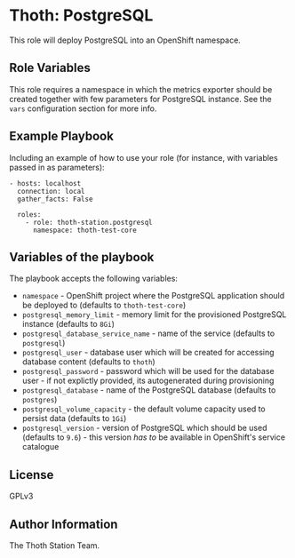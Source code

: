 Thoth: PostgreSQL
=================

This role will deploy PostgreSQL into an OpenShift namespace.

Role Variables
--------------

This role requires a namespace in which the metrics exporter should be created together with few parameters for PostgreSQL instance. See the ``vars`` configuration section for more info.


Example Playbook
----------------

Including an example of how to use your role (for instance, with variables passed in as parameters):

    - hosts: localhost
      connection: local
      gather_facts: False

      roles:
        - role: thoth-station.postgresql
          namespace: thoth-test-core

Variables of the playbook
-------------------------

The playbook accepts the following variables:


* `namespace` - OpenShift project where the PostgreSQL application should be deployed to (defaults to `thoth-test-core`)
* `postgresql_memory_limit` - memory limit for the provisioned PostgreSQL instance (defaults to `8Gi`)
* `postgresql_database_service_name` - name of the service (defaults to `postgresql`)
* `postgresql_user` - database user which will be created for accessing database content (defaults to `thoth`)
* `postgresql_password` - password which will be used for the database user - if not explictly provided, its autogenerated during provisioning
* `postgresql_database` - name of the PostgreSQL database (defaults to `postgres`)
* `postgresql_volume_capacity` - the default volume capacity used to persist data (defaults to `1Gi`)
* `postgresql_version` - version of PostgreSQL which should be used (defaults to `9.6`) - this version *has to* be available in OpenShift's service catalogue


License
-------

GPLv3

Author Information
------------------

The Thoth Station Team.
